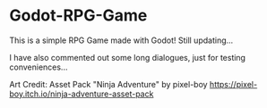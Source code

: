 # Godot-RPG-Game
This is a simple RPG Game made with Godot! Still updating...

I have also commented out some long dialogues, just for testing conveniences...

Art Credit: Asset Pack "Ninja Adventure" by pixel-boy
https://pixel-boy.itch.io/ninja-adventure-asset-pack
